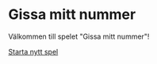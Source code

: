 Gissa mitt nummer
=========================

Välkommen till spelet "Gissa mitt nummer"!

[Starta nytt spel](guess/init)
